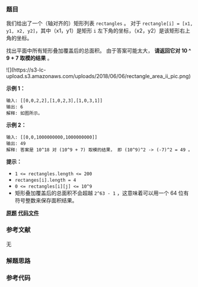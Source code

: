 ### 题目
我们给出了一个（轴对齐的）矩形列表 `rectangles` 。 对于 `rectangle[i] = [x1, y1, x2,
y2]`，其中（x1，y1）是矩形 `i` 左下角的坐标，（x2，y2）是该矩形右上角的坐标。

找出平面中所有矩形叠加覆盖后的总面积。 由于答案可能太大， **请返回它对 10 ^ 9 + 7 取模的结果** 。

![](https://s3-lc-
upload.s3.amazonaws.com/uploads/2018/06/06/rectangle_area_ii_pic.png)

**示例 1：**

    
    
    输入: [[0,0,2,2],[1,0,2,3],[1,0,3,1]]
    输出: 6
    解释: 如图所示。
    

**示例 2：**

    
    
    输入: [[0,0,1000000000,1000000000]]
    输出: 49
    解释: 答案是 10^18 对 (10^9 + 7) 取模的结果， 即 (10^9)^2 -> (-7)^2 = 49 。
    

**提示：**

  * `1 <= rectangles.length <= 200`
  * `rectanges[i].length = 4`
  * `0 <= rectangles[i][j] <= 10^9`
  * 矩形叠加覆盖后的总面积不会超越 `2^63 - 1` ，这意味着可以用一个 64 位有符号整数来保存面积结果。

 **[原题](https://leetcode-cn.com/problems/rectangle-area-ii/)**    **[代码文件]()**


### 参考文献
无

### 解题思路




### 参考代码

```go


```




